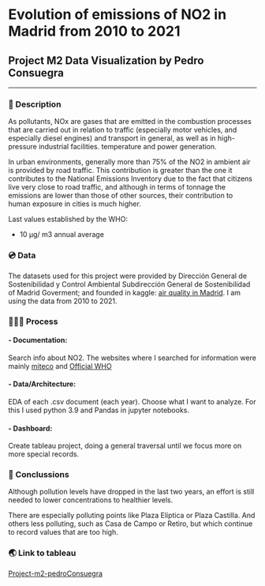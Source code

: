 # Evolution of emissions of NO2 in Madrid from 2010 to 2021

## Project M2 Data Visualization by Pedro Consuegra
---

### 💫 Description

As pollutants, NOx are gases that are emitted in the combustion processes that are carried out in relation to traffic (especially motor vehicles, and especially diesel engines) and transport in general, as well as in high-pressure industrial facilities. temperature and power generation.

In urban environments, generally more than 75% of the NO2 in ambient air is provided by road traffic. This contribution is greater than the one it contributes to the National Emissions Inventory due to the fact that citizens live very close to road traffic, and although in terms of tonnage the emissions are lower than those of other sources, their contribution to human exposure in cities is much higher.

Last values established by the WHO:

- 10 μg/ m3 annual average


### 💿 Data

The datasets used for this project were provided by Dirección General de Sostenibilidad y Control Ambiental Subdirección General de Sostenibilidad of Madrid Goverment; and founded in kaggle: [air quality in Madrid](https://www.kaggle.com/datasets/raulperula/air-quality-in-madrid-20012020). I am using the data from 2010 to 2021.

### 👨🏼‍💻 Process

#### - Documentation:

Search info about NO2. The websites where I searched for information were mainly [miteco](https://www.miteco.gob.es/es/calidad-y-evaluacion-ambiental/temas/atmosfera-y-calidad-del-aire/calidad-del-aire/salud/oxidos-nitrogeno.aspx) and [Official WHO](https://www.who.int/es/news-room/fact-sheets/detail/ambient-(outdoor)-air-quality-and-health#:~:text=Las%20part%C3%ADculas%20con%20un%20di%C3%A1metro,entrar%20en%20el%20sistema%20sangu%C3%ADneo.)

#### - Data/Architecture:
EDA of each .csv document (each year). Choose what I want to analyze. For this I used python 3.9 and Pandas in jupyter notebooks.


#### - Dashboard:

Create tableau project, doing a general traversal until we focus more on more special records.

### 🧐 Conclussions

Although pollution levels have dropped in the last two years, an effort is still needed to lower concentrations to healthier levels.

There are especially polluting points like Plaza Elíptica or Plaza Castilla. And others less polluting, such as Casa de Campo or Retiro, but which continue to record values that are too high.

### 🌏 Link to tableau

[Project-m2-pedroConsuegra](https://public.tableau.com/app/profile/pedro4589/viz/project-m2_pedroConsuegra/ProyectoMdulo2?publish=yes)

